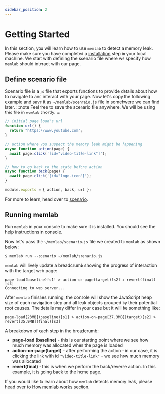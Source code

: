 ```yaml
---
sidebar_position: 2
---
```


# Getting Started
In this section, you will learn how to use `memlab` to detect a memory leak. Please make sure you have completed a [installation](/docs/installation) step in your local machine. We start with defining the scenario file where we specify how `memlab` should interact with our page.


## Define scenario file
Scenario file is a `js` file that exports functions to provide details about how to navigate to and interact with your page. Now let's copy the following example and save it as `~/memlab/scenraio.js` file in somehwere we can find later.
:::note
Feel free to save the scenario file anywhere. We will be using this file in `memlab` shortly.
:::

```js
// initial page load's url
function url() {
  return "https://www.youtube.com";
}

// action where you suspect the memory leak might be happening
async function action(page) {
  await page.click('[id="video-title-link"]');
}

// how to go back to the state before action
async function back(page) {
  await page.click('[id="logo-icon"]');
}

module.exports = { action, back, url };
```

For more to learn, head over to [scenario](/docs/api/scenario).

## Running memlab
Run `memlab` in your console to make sure it is installed. You should see the help instructions in console.

Now let's pass the `~/memlab/scenario.js` file we created to `memlab` as shown below:
```
$ memlab run --scenario ~/memlab/scenario.js
```
`memlab` will lively update a breadcrumb showing the progress of interaction with the target web page:
```
page-load(baseline)[s1] > action-on-page(target)[s2] > revert(final)[s3]
Connecting to web server...
```
After `memlab` finishes running, the console will show the JavaScript heap size of each navigation step and all leak objects grouped by their potential root causes. The details may differ in your case but it will be something like:

```
page-load[23MB](baseline)[s1] > action-on-page[37.3MB](target)[s2] > revert[35.9MB](final)[s3]
```

A breakdown of each step in the breadcrumb:
- **page-load (baseline)** - this is our starting point where we see how much memory was allocated when the page is loaded
- **action-on-page(target)** - after performing the action - in our case, it is clicking the link with id `"video-title-link"` - we see how much memory was allocated
- **revert(final)** - this is when we perform the back/reverse action. In this example, it is going back to the home page.

If you would like to learn about how `memlab` detects memory leak, please head over to [How memlab works](/how-`memlab`-works) section.
